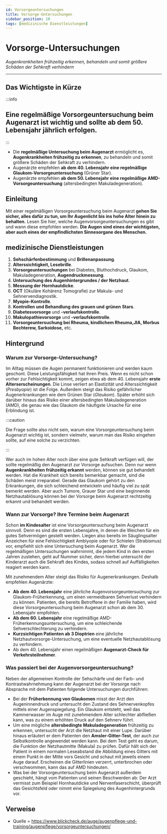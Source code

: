 ```yaml
---
id: Vorsorgeuntersuchungen
title: Vorsorge-Untersuchungen
sidebar_position: 10
tags: [medizinische Dienstleistungen]
---
```


# Vorsorge-Untersuchungen

*Augenkrankheiten frühzeitig erkennen, behandeln und somit größere Schäden der Sehkraft verhindern*

------



## Das Wichtigste in Kürze

:::info

<h2>Eine regelmäßige Vorsorgeuntersuchung beim Augenarzt ist wichtig und sollte ab dem 50. Lebensjahr jährlich erfolgen. </h2>

:::

- Die **regelmäßige Untersuchung beim Augenarzt** ermöglicht es, **Augenkrankheiten frühzeitig zu erkennen**, zu behandeln und somit größere Schäden der Sehkraft zu verhindern.
- Augenärzte empfehlen **ab dem 40. Lebensjahr eine regelmäßige Glaukom-Vorsorgeuntersuchung** (Grüner Star).
- Augenärzte empfehlen **ab dem 50. Lebensjahr eine regelmäßige AMD-Vorsorgeuntersuchung** (altersbedingten Makuladegeneration).



## Einleitung 

Mit einer regelmäßigen Vorsorgeuntersuchung beim Augenarzt **gehen Sie sicher, alles dafür zu tun, um Ihr Augenlicht bis ins hohe Alter hinein zu behalten.** Lesen Sie hier, welche Augenvorsorgeuntersuchungen es gibt und wann diese empfohlen werden. **Die Augen sind eines der wichtigsten, aber auch eines der empfindlichsten Sinnesorgane des Menschen.** 



## medizinische Dienstleistungen

1. **Sehschärfenbestimmung** und **Brillenanpassung**.
2. **Alterssichtigkeit, Lesebrille**.
3. **Vorsorgeuntersuchungen** bei Diabetes, Bluthochdruck, Glaukom, Makuladegeneration, **Augendruckmessung**.
4. **Untersuchung des Augenhintergrundes / der Netzhaut**.
5. **Messung der Hornhautdicke**.
6. **OCT** (Okuläre Kohärenz Tomografie) zur Makula- und Sehnervendiagnostik.
7. **Myopie-Kontrolle**.
8. **Kontrollen und Behandlung des grauen und** **grünen** **Stars**.
9. **Diabetesvorsorge** und **-verlaufskontrolle**.
10. **Makulopathievorsorge** und **-verlaufskontrolle**.
11. **Vorsorgeuntersuchung bei Rheuma, kindlichem Rheuma,JIA, Morbus Bechterew, Sarkoidose,** etc.



## Hintergrund

### Warum zur Vorsorge-Untersuchung?

Im Alltag müssen die Augen permanent funktionieren und werden kaum geschont. Diese Leistungsfähigkeit hat ihren Preis. Wenn es nicht schon vorher zur Fehlsichtigkeit kommt, zeigen etwa ab dem 40. Lebensjahr **erste Alterserscheinungen**. Die Linse verliert an Elastizität und Alterssichtigkeit (*Presbyopie*) ist die Folge. Außerdem steigt das Risiko gefährlicher Augenerkrankungen wie dem Grünen Star (*Glaukom*). Später erhöht sich darüber hinaus das Risiko einer altersbedingten Makuladegeneration (AMD), die genau wie das Glaukom die häufigste Ursache für eine Erblindung ist. 

:::caution

Die Frage sollte also nicht sein, warum eine Vorsorgeuntersuchung beim Augenarzt wichtig ist, sondern vielmehr, warum man das Risiko eingehen sollte, auf eine solche zu verzichten.

:::

Wer auch im hohen Alter noch über eine gute Sehkraft verfügen will, der sollte regelmäßig den Augenarzt zur Vorsorge aufsuchen. Denn nur  wenn **Augenkrankheiten frühzeitig erkannt** werden, können sie gut behandelt werden. Hat die Krankheit sich bereits bemerkbar gemacht, sind die Schäden meist irreparabel. Gerade das Glaukom gehört zu den Erkrankungen, die sich schleichend entwickeln und häufig viel zu spät bemerkt werden. Aber auch Tumore, Grauer Star und eine beginnende Netzhautablösung können bei der Vorsorge beim Augenarzt rechtzeitig erkannt und behandelt werden.



### Wann zur Vorsorge? Ihre Termine beim Augenarzt

Schon **im Kindesalter** ist eine Vorsorgeuntersuchung beim Augenarzt sinnvoll. Denn es sind die ersten Lebensjahre, in denen die Weichen für ein gutes Sehvermögen gestellt werden. Liegen also  bereits im Säuglingsalter Anzeichen für eine Fehlsichtigkeit Amblyopie oder für Schielen (Strabismus) vor, empfiehlt sich eine Untersuchung beim Augenarzt. Wer die regelmäßigen Untersuchungen wahrnimmt, die jedem Kind in den ersten Jahren zustehen, geht auf Nummer sicher, denn hierbei untersucht der Kinderarzt auch die Sehkraft des Kindes, sodass schnell auf Auffälligkeiten reagiert werden kann.

Mit zunehmendem Alter steigt das Risiko für Augenerkrankungen. Deshalb empfehlen Augenärzte:

- **Ab dem 40. Lebensjahr** eine jährliche Augenvorsorgeuntersuchung zur Glaukom-Früherkennung, um einen  vermeidbaren Sehverlust verhindern zu können. Patienten, die bereits Betroffene in der Familie haben, wird diese Vorsorgeuntersuchung beim Augenarzt schon ab dem 30. Lebensjahr empfohlen.
- **Ab dem 60. Lebensjahr** eine regelmäßige AMD-Früherkennungsuntersuchung, um eine schleichende Sehverschlechterung zu verhindern.
- **Kurzsichtigen Patienten ab 3 Dioptrien** eine jährliche Netzhautvorsorge-Untersuchung, um eine eventuelle Netzhautablösung zu verhindern.
- Ab dem 40. Lebensjahr einen regelmäßigen **Augenarzt-Check für Verkehrsteilnehmer**.



### Was passiert bei der Augenvorsorgeuntersuchung?

Neben der allgemeinen Kontrolle der Sehschärfe und der Farb- und  Kontrastwahrnehmung kann der Augenarzt bei der Vorsorge nach Absprache  mit dem Patienten folgende Untersuchungen durchführen:

- Bei der **Früherkennung von Glaukomen** misst der Arzt den Augeninnendruck und untersucht den Zustand des Sehnervenkopfes  mittels einer Augenspiegelung. Ein Glaukom entsteht, weil das Kammerwasser im Auge mit zunehmendem Alter schlechter abfließen kann,  was zu einem erhöhten Druck auf den Sehnerv führt.
- Um eine mögliche **altersbedingte Makuladegeneration** frühzeitig zu erkennen, untersucht der Arzt die Netzhaut mit einer Lupe. Darüber hinaus erläutert er dem Patienten den **Amsler-Gitter-Test**, der auch zur Selbstkontrolle angewendet werden kann. Bei dem Test geht  es darum, die Funktion der Netzhautmitte (Makula) zu prüfen. Dafür hält  sich der Patient in einem normalen Leseabstand die Abbildung eines  Gitters mit einem Punkt in der Mitte vors Gesicht und schaut mit jeweils einem Auge darauf. Erscheinen die Gitterlinien verzerrt, unterbrochen  oder verschwommen, kann das auf AMD hindeuten.
- Was bei der Vorsorgeuntersuchung beim Augenarzt außerdem geschieht, hängt vom Patienten und seinen Beschwerden ab: Der Arzt vermisst zum Beispiel Hornhautdicke und Nervenfaserschicht, überprüft das  Gesichtsfeld oder nimmt eine Spiegelung des Augenhintergrunds vor.



## Verweise

- Quelle = https://www.blickcheck.de/auge/augenpflege-und-training/augenpflege/vorsorgeuntersuchungen/ 

